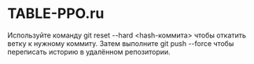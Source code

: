 # TABLE-PPO.ru

Используйте команду git reset --hard <hash-коммита> чтобы откатить ветку к нужному коммиту.
Затем выполните git push --force чтобы переписать историю в удалённом репозитории.
